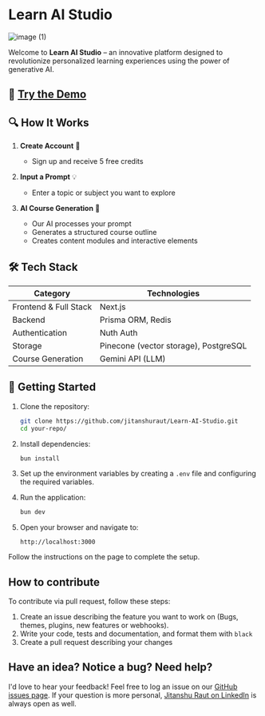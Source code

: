 #  **Learn AI Studio** 
![image (1)](https://github.com/user-attachments/assets/29779487-ebfc-4c41-87f7-3e7a96d8a1a6)

Welcome to **Learn AI Studio** – an innovative platform designed to revolutionize personalized learning experiences using the power of generative AI.

## 🌟 [Try the Demo](https://learn-ai-studio.vercel.app/)

## 🔍 How It Works

1. **Create Account** 📝
   - Sign up and receive 5 free credits

2. **Input a Prompt** 💡
   - Enter a topic or subject you want to explore

3. **AI Course Generation** 🤖
   - Our AI processes your prompt
   - Generates a structured course outline
   - Creates content modules and interactive elements

## 🛠️ Tech Stack

| Category | Technologies |
|----------|--------------|
| Frontend & Full Stack | Next.js |
| Backend | Prisma ORM, Redis |
| Authentication | Nuth Auth |
| Storage | Pinecone (vector storage), PostgreSQL |
| Course Generation | Gemini API (LLM) |


## 🚀 Getting Started

1. Clone the repository:
    ```bash
    git clone https://github.com/jitanshuraut/Learn-AI-Studio.git
    cd your-repo/
    ```

2. Install dependencies:
    ```bash
    bun install
    ```

3. Set up the environment variables by creating a `.env` file and configuring the required variables.

4. Run the application:
    ```bash
    bun dev
    ```

5. Open your browser and navigate to:
    ```url
    http://localhost:3000
    ```

Follow the instructions on the page to complete the setup.

## How to contribute
To contribute via pull request, follow these steps:

1. Create an issue describing the feature you want to work on (Bugs, themes,  plugins, new features or webhooks).
2. Write your code, tests and documentation, and format them with ``black``
3. Create a pull request describing your changes

## Have an idea? Notice a bug? Need help?

I'd love to hear your feedback! Feel free to log an issue on our [GitHub issues page](https://github.com/jitanshuraut/Learn-AI-Studio.git). If your question is more personal, [Jitanshu Raut on LinkedIn](https://www.linkedin.com/in/jitanshu-raut-438b76246/) is always open as well.

